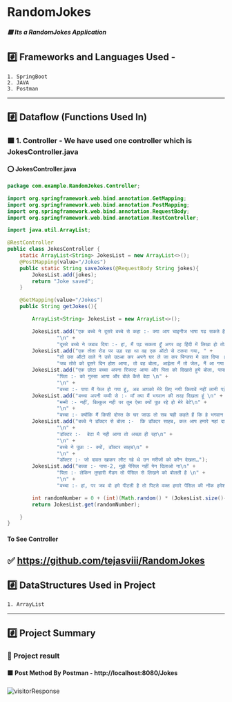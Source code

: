 # RandomJokes
##### :green_square: Its a RandomJokes Application
## :hash: Frameworks and Languages Used -
    1. SpringBoot
    2. JAVA
    3. Postman
-----------------------------------------------------------------------------------------------------------------------------------------------------------------------
## :hash: Dataflow (Functions Used In)
### :green_square: 1. Controller - We have used one controller which is JokesController.java
#### :o: JokesController.java
```java
package com.example.RandomJokes.Controller;

import org.springframework.web.bind.annotation.GetMapping;
import org.springframework.web.bind.annotation.PostMapping;
import org.springframework.web.bind.annotation.RequestBody;
import org.springframework.web.bind.annotation.RestController;

import java.util.ArrayList;

@RestController
public class JokesController {
    static ArrayList<String> JokesList = new ArrayList<>();
    @PostMapping(value="/Jokes")
    public static String saveJokes(@RequestBody String jokes){
        JokesList.add(jokes);
        return "Joke saved";
    }

    @GetMapping(value="/Jokes")
    public String getJokes(){

        ArrayList<String> JokesList = new ArrayList<>();

        JokesList.add("एक बच्चे ने दूसरे बच्चे से कहा :- क्या आप चाइनीज भाषा पढ सकते है \n" +
                "\n" +
                "दूसरे बच्चे ने जबाब दिया :- हां, मैं पढ़ सकता हूँ अगर वह हिंदी में लिखा हो तो…");
        JokesList.add("एक तोता रोड पर उड़ रहा था वह एक ऑटो से टकरा गया, " +
                "तो उस ऑटो वाले ने उसे उठआ कर अपने घर ले जा कर पिन्जरा मे डल दिया । " +
                "जब तोते को दूसरे दिन होश आया, तो वह बोला, आईला मैं तो जेल, मैं आ गया लगता है मुझसे ऑटो वाला मर गया…");
        JokesList.add("एक छोटा बच्चा अपना रिजल्ट आया और पिता को दिखाते हुये बोला, पापा आप बहुत नसीब वाले हो\n" +
                "पिता :- को गुस्सा आया और बोले कैसे बेटा \n" +
                "\n" +
                "बच्चा :- पापा मैं फेल हो गया हूं, अब आपको मेरे लिए नयी किताबें नहीं लानी पड़ेगी…");
        JokesList.add("बच्चा अपनी मम्मी से :- माँ क्या मैं भगवान की तरह दिखता हूं \n" +
                "मम्मी :- नहीं, बिल्कुल नही पर तुम ऐसा क्यों पूछ रहे हो मेरे बेटे\n" +
                "\n" +
                "बच्चा :- क्योंकि मैं किसी दोस्त के घर जाऊ तो सब यही कहते हैं कि हे भगवान फिर आ गया…");
        JokesList.add("बच्चे ने डॉक्टर से बोला :-  कि डॉक्टर साहब, कल आप हमारे यहां दावत खाने नहीं आए |\n" +
                "\n" +
                "डॉक्टर :-  बेटा मै नही आया तो अच्छा ही रहा\n" +
                "\n" +
                "बच्चे ने पूछा :- क्यों, डॉक्टर साहब\n" +
                "\n" +
                "डॉक्टर :- जो दावत खाकर लौट रहे थे उन मरीजों को कौन देखता…");
        JokesList.add("बच्चा :- पापा-2, मुझे पेंसिल नहीं पेन दिलाओ ना\n" +
                "पिता :- लेकिन तुम्हारी मैडम तो पेंसिल से लिखने को बोलती है \n" +
                "\n" +
                "बच्चा :- हां, पर जब वो हमे पीटती है तो पिटते वक्त हमारे पेंसिल की नोंक हमेशा टूट जाती है…");

        int randomNumber = 0 + (int)(Math.random() * (JokesList.size()-1 - 0)+1);
        return JokesList.get(randomNumber);

    }
}
```
#### To See Controller
:white_check_mark: https://github.com/tejasviii/RandomJokes
-----------------------------------------------------------------------------------------------------------------------------------------------------------------------
## :hash: DataStructures Used in Project
    1. ArrayList
-------------------------------------------------------------------------------------------------------------------------------------------------------
## :hash: Project Summary
### :large_orange_diamond: Project result 
#### :green_square: Post Method By Postman - http://localhost:8080/Jokes
![visitorResponse](https://github.com/tejasviii/RandomJokes/assets/102219382/b1673037-8f0d-485c-ba97-d0983d6b21c4)
